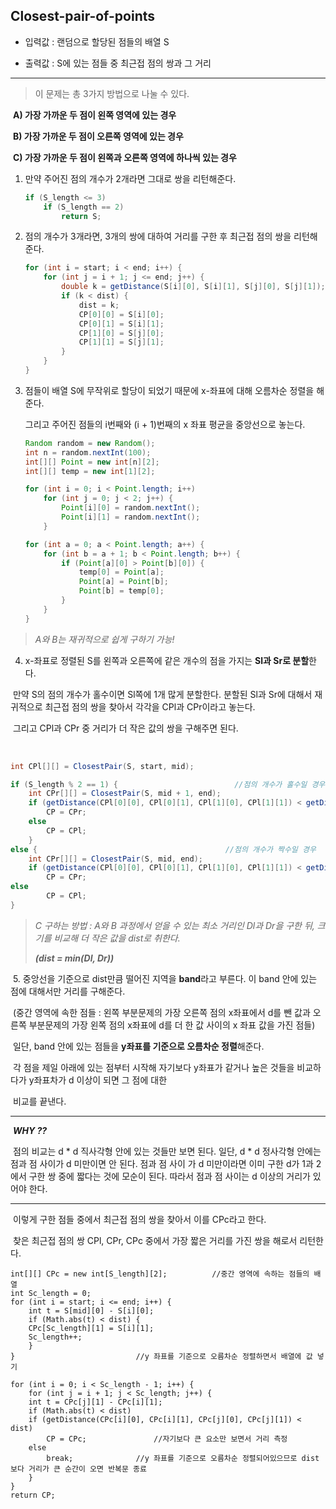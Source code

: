 ## Closest-pair-of-points ##

- 입력값 : 랜덤으로 할당된 점들의 배열 S

- 출력값 : S에 있는 점들 중 최근접 점의 쌍과 그 거리

------



> 이 문제는 총 3가지 방법으로 나눌 수 있다.

​	**A)  가장 가까운 두 점이 왼쪽 영역에 있는 경우** 

​	**B)  가장 가까운 두 점이 오른쪽 영역에 있는 경우**

​	**C)  가장 가까운 두 점이 왼쪽과 오른쪽 영역에 하나씩 있는 경우**



1. 만약 주어진 점의 개수가 2개라면 그대로 쌍을 리턴해준다.

   ```java
   if (S_length <= 3)
       if (S_length == 2)
           return S;
   ```

   

2. 점의 개수가 3개라면, 3개의 쌍에 대하여 거리를 구한 후 최근접 점의 쌍을 리턴해준다. 

   ```java
   for (int i = start; i < end; i++) {
       for (int j = i + 1; j <= end; j++) {
           double k = getDistance(S[i][0], S[i][1], S[j][0], S[j][1]);
           if (k < dist) {
               dist = k;
               CP[0][0] = S[i][0];
               CP[0][1] = S[i][1];
               CP[1][0] = S[j][0];
               CP[1][1] = S[j][1];
           }
       }
   }
   ```



3. 점들이 배열 S에 무작위로 할당이 되었기 때문에 x-좌표에 대해 오름차순 정렬을 해준다.

   그리고 주어진 점들의 i번째와 (i + 1)번째의 x 좌표 평균을 중앙선으로 놓는다.

   ```java
   Random random = new Random();
   int n = random.nextInt(100);
   int[][] Point = new int[n][2];
   int[][] temp = new int[1][2];
   
   for (int i = 0; i < Point.length; i++)
       for (int j = 0; j < 2; j++) {
           Point[i][0] = random.nextInt();
           Point[i][1] = random.nextInt();
       }
   
   for (int a = 0; a < Point.length; a++) {
       for (int b = a + 1; b < Point.length; b++) {
           if (Point[a][0] > Point[b][0]) {
               temp[0] = Point[a];
               Point[a] = Point[b];
               Point[b] = temp[0];
           }
       }
   } 
   ```


> *A와 B는 재귀적으로 쉽게 구하기 가능!*

4. x-좌표로 정렬된 S를 왼쪽과 오른쪽에 같은 개수의 점을 가지는 **Sl과 Sr로 분할**한다.

​	만약 S의 점의 개수가 홀수이면 Sl쪽에 1개 많게 분할한다. 분할된 Sl과 Sr에 대해서 재귀적으로 최근접 점의 쌍을 찾아서 각각을 CPl과 	CPr이라고 놓는다.

​	그리고 CPl과 CPr 중 거리가 더 작은 값의 쌍을 구해주면 된다. 

​	

```java
int CPl[][] = ClosestPair(S, start, mid);

if (S_length % 2 == 1) {                          //점의 개수가 홀수일 경우
	int CPr[][] = ClosestPair(S, mid + 1, end);        
	if (getDistance(CPl[0][0], CPl[0][1], CPl[1][0], CPl[1][1]) < getDistance(CPr[0][0], CPr[0][1], CPr[1][0], CPr[1][1]))
		CP = CPr;
	else
		CP = CPl;           
	} 
else {                                      	//점의 개수가 짝수일 경우
	int CPr[][] = ClosestPair(S, mid, end);        
	if (getDistance(CPl[0][0], CPl[0][1], CPl[1][0], CPl[1][1]) < getDistance(CPr[0][0], CPr[0][1], CPr[1][0], CPr[1][1]))
		CP = CPr;
else
		CP = CPl;           
}
```



> *C 구하는 방법 : A와 B 과정에서 얻을 수 있는 최소 거리인 Dl과 Dr을 구한 뒤, 크기를 비교해 더 작은 값을 dist로 취한다.* 
>
> ***(dist = min(Dl, Dr))***

​	5. 중앙선을 기준으로 dist만큼 떨어진 지역을 **band**라고 부른다. 이 band 안에 있는 점에 대해서만 거리를 구해준다.

​	(중간 영역에 속한 점들 : 왼쪽 부분문제의 가장 오른쪽 점의 x좌표에서 d를 뺀 값과 오른쪽 부분문제의 가장 왼쪽 점의 x좌표에 d를 더	한 값 사이의 x 좌표 값을 가진 점들)

​	일단, band 안에 있는 점들을 **y좌표를 기준으로 오름차순 정렬**해준다. 

​	각 점을 제일 아래에 있는 점부터 시작해 자기보다 y좌표가 같거나 높은 것들을 비교하다가 y좌표차가 d 이상이 되면 그 점에 대한 

​	비교를 끝낸다.

------

​	***WHY ??***

​	점의 비교는 d * d 직사각형 안에 있는 것들만 보면 된다. 일단, d * d 정사각형 안에는 점과 점 사이가 d 미만이면 안 된다.  점과 점 사이	가 d 미만이라면 이미 구한 d가 1과 2에서 구한 쌍 중에 짧다는 것에 모순이 된다. 따라서 점과 점 사이는 d 이상의 거리가 있어야 한다.

------

​	이렇게 구한 점들 중에서 최근접 점의 쌍을 찾아서 이를 CPc라고 한다.

​	찾은 최근접 점의 쌍 CPl, CPr, CPc 중에서 가장 짧은 거리를 가진 쌍을 해로서 리턴한다.

```
int[][] CPc = new int[S_length][2];          //중간 영역에 속하는 점들의 배열
int Sc_length = 0;
for (int i = start; i <= end; i++) {
	int t = S[mid][0] - S[i][0];
	if (Math.abs(t) < dist) {
	CPc[Sc_length][1] = S[i][1];
	Sc_length++;
	}
}                           //y 좌표를 기준으로 오름차순 정렬하면서 배열에 값 넣기

for (int i = 0; i < Sc_length - 1; i++) {
	for (int j = i + 1; j < Sc_length; j++) {
	int t = CPc[j][1] - CPc[i][1];
	if (Math.abs(t) < dist)
	if (getDistance(CPc[i][0], CPc[i][1], CPc[j][0], CPc[j][1]) < dist)
		CP = CPc;               //자기보다 큰 요소만 보면서 거리 측정
	else
		break;              //y 좌표를 기준으로 오름차순 정렬되어있으므로 dist보다 거리가 큰 순간이 오면 반복문 종료
	}
}
return CP;
```
